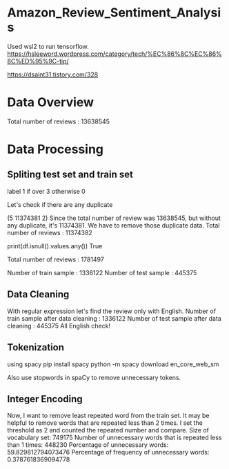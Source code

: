 ﻿# Amazon_Review_Sentiment_Analysis
Used wsl2 to run tensorflow.
https://hsleeword.wordpress.com/category/tech/%EC%86%8C%EC%86%8C%ED%95%9C-tip/

https://dsaint31.tistory.com/328
# Data Overview
Total number of reviews : 13638545
# Data Processing
## Spliting test set and train set
label 1 if over 3 otherwise 0

Let's check if there are any duplicate

(5 11374381 2)
Since the total number of review was 13638545, but without any duplicate, it's 11374381. We have to remove those duplicate data.
Total number of reviews : 11374382

print(df.isnull().values.any()) 
True

Total number of reviews : 1781497

Number of train sample : 1336122
Number of test sample : 445375


## Data Cleaning

With regular expression let's find the review only with English. 
Number of train sample after data cleaning : 1336122
Number of test sample after data cleaning : 445375
All English check!

## Tokenization
using spacy
pip install spacy
python -m spacy download en_core_web_sm

Also use stopwords in spaCy to remove unnecessary tokens.

## Integer Encoding

Now, I want to remove least repeated word from the train set. It may be helpful to remove words that are repeated less than 2 times.
I set the threshold as 2 and counted the repeated number and compare.
Size of vocabulary set: 749175
Number of unnecessary words that is repeated less than 1 times: 448230
Percentage of unnecessary words: 59.829812794073476
Percentage of frequency of unnecessary words: 0.3787618369094778
